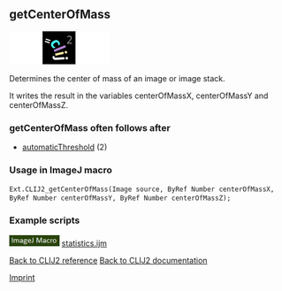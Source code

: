 ## getCenterOfMass
<img src="images/mini_empty_logo.png"/><img src="images/mini_clij2_logo.png"/><img src="images/mini_empty_logo.png"/>

Determines the center of mass of an image or image stack.

 It writes the result in the variables
 centerOfMassX, centerOfMassY and centerOfMassZ.

### getCenterOfMass often follows after
* <a href="reference_automaticThreshold">automaticThreshold</a> (2)


### Usage in ImageJ macro
```
Ext.CLIJ2_getCenterOfMass(Image source, ByRef Number centerOfMassX, ByRef Number centerOfMassY, ByRef Number centerOfMassZ);
```




### Example scripts
<a href="https://github.com/clij/clij2-docs/blob/master/src/main/macro/statistics.ijm"><img src="images/language_macro.png" height="20"/></a> [statistics.ijm](https://github.com/clij/clij2-docs/blob/master/src/main/macro/statistics.ijm)  


[Back to CLIJ2 reference](https://clij.github.io/clij2-docs/reference)
[Back to CLIJ2 documentation](https://clij.github.io/clij2-docs)

[Imprint](https://clij.github.io/imprint)
